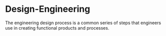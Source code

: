 # Design-Engineering
The engineering design process is a common series of steps that engineers use in creating functional products and processes.
